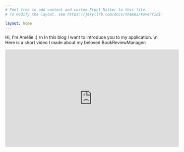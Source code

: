 ```yaml
---
# Feel free to add content and custom Front Matter to this file.
# To modify the layout, see https://jekyllrb.com/docs/themes/#overriding-theme-defaults

layout: home
---
```

Hi, I'm Amélie :) \n 
In this blog I want to introduce you to my application. \n 
Here is a short video I made about my beloved BookReviewManager:
<iframe width="560" height="315" src="https://www.youtube.com/embed/E8Wg8K0MX-4?si=9D9qgOakdejbqQ5t" title="YouTube video player" frameborder="0" allow="accelerometer; autoplay; clipboard-write; encrypted-media; gyroscope; picture-in-picture; web-share" allowfullscreen></iframe>